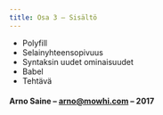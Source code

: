 ```yaml
---
title: Osa 3 – Sisältö
---
```


* Polyfill
* Selainyhteensopivuus
* Syntaksin uudet ominaisuudet
* Babel
* Tehtävä

#### Arno Saine – [arno@mowhi.com](mailto:arno@mowhi.com) – 2017
